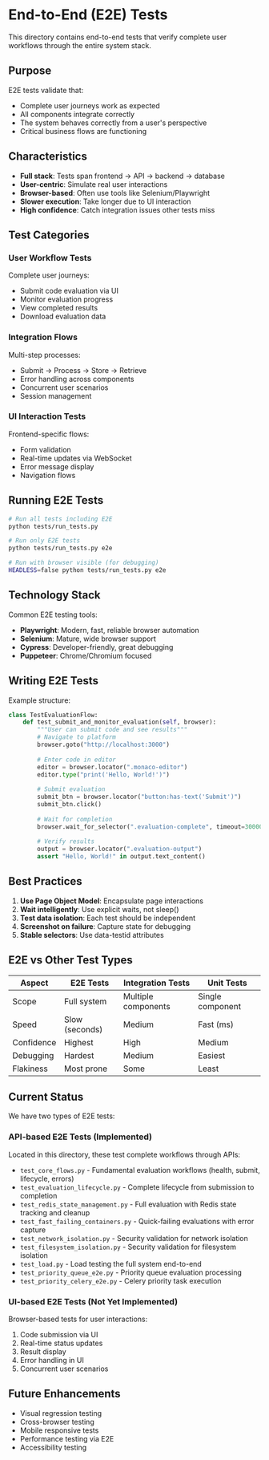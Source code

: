 # End-to-End (E2E) Tests

This directory contains end-to-end tests that verify complete user workflows through the entire system stack.

## Purpose

E2E tests validate that:
- Complete user journeys work as expected
- All components integrate correctly
- The system behaves correctly from a user's perspective
- Critical business flows are functioning

## Characteristics

- **Full stack**: Tests span frontend → API → backend → database
- **User-centric**: Simulate real user interactions
- **Browser-based**: Often use tools like Selenium/Playwright
- **Slower execution**: Take longer due to UI interaction
- **High confidence**: Catch integration issues other tests miss

## Test Categories

### User Workflow Tests
Complete user journeys:
- Submit code evaluation via UI
- Monitor evaluation progress
- View completed results
- Download evaluation data

### Integration Flows
Multi-step processes:
- Submit → Process → Store → Retrieve
- Error handling across components
- Concurrent user scenarios
- Session management

### UI Interaction Tests
Frontend-specific flows:
- Form validation
- Real-time updates via WebSocket
- Error message display
- Navigation flows

## Running E2E Tests

```bash
# Run all tests including E2E
python tests/run_tests.py

# Run only E2E tests
python tests/run_tests.py e2e

# Run with browser visible (for debugging)
HEADLESS=false python tests/run_tests.py e2e
```

## Technology Stack

Common E2E testing tools:
- **Playwright**: Modern, fast, reliable browser automation
- **Selenium**: Mature, wide browser support
- **Cypress**: Developer-friendly, great debugging
- **Puppeteer**: Chrome/Chromium focused

## Writing E2E Tests

Example structure:
```python
class TestEvaluationFlow:
    def test_submit_and_monitor_evaluation(self, browser):
        """User can submit code and see results"""
        # Navigate to platform
        browser.goto("http://localhost:3000")
        
        # Enter code in editor
        editor = browser.locator(".monaco-editor")
        editor.type("print('Hello, World!')")
        
        # Submit evaluation
        submit_btn = browser.locator("button:has-text('Submit')")
        submit_btn.click()
        
        # Wait for completion
        browser.wait_for_selector(".evaluation-complete", timeout=30000)
        
        # Verify results
        output = browser.locator(".evaluation-output")
        assert "Hello, World!" in output.text_content()
```

## Best Practices

1. **Use Page Object Model**: Encapsulate page interactions
2. **Wait intelligently**: Use explicit waits, not sleep()
3. **Test data isolation**: Each test should be independent
4. **Screenshot on failure**: Capture state for debugging
5. **Stable selectors**: Use data-testid attributes

## E2E vs Other Test Types

| Aspect | E2E Tests | Integration Tests | Unit Tests |
|--------|-----------|------------------|------------|
| Scope | Full system | Multiple components | Single component |
| Speed | Slow (seconds) | Medium | Fast (ms) |
| Confidence | Highest | High | Medium |
| Debugging | Hardest | Medium | Easiest |
| Flakiness | Most prone | Some | Least |

## Current Status

We have two types of E2E tests:

### API-based E2E Tests (Implemented)
Located in this directory, these test complete workflows through APIs:
- `test_core_flows.py` - Fundamental evaluation workflows (health, submit, lifecycle, errors)
- `test_evaluation_lifecycle.py` - Complete lifecycle from submission to completion
- `test_redis_state_management.py` - Full evaluation with Redis state tracking and cleanup
- `test_fast_failing_containers.py` - Quick-failing evaluations with error capture
- `test_network_isolation.py` - Security validation for network isolation
- `test_filesystem_isolation.py` - Security validation for filesystem isolation
- `test_load.py` - Load testing the full system end-to-end
- `test_priority_queue_e2e.py` - Priority queue evaluation processing
- `test_priority_celery_e2e.py` - Celery priority task execution

### UI-based E2E Tests (Not Yet Implemented)
Browser-based tests for user interactions:
1. Code submission via UI
2. Real-time status updates
3. Result display
4. Error handling in UI
5. Concurrent user scenarios

## Future Enhancements

- Visual regression testing
- Cross-browser testing
- Mobile responsive tests
- Performance testing via E2E
- Accessibility testing